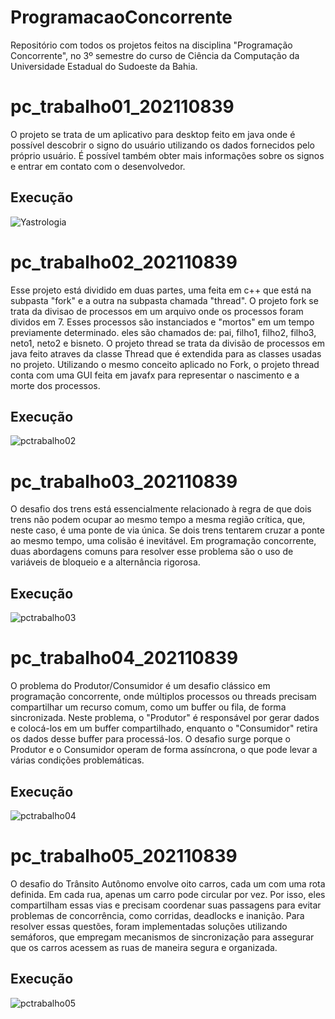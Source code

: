 # ProgramacaoConcorrente
Repositório com todos os projetos feitos na disciplina "Programação Concorrente", no 3º semestre do curso de Ciência da Computação da 
Universidade Estadual do Sudoeste da Bahia.

# pc_trabalho01_202110839

O projeto se trata de um aplicativo para desktop feito em java onde é possível descobrir o signo do usuário utilizando  os dados fornecidos
pelo próprio usuário. É possível também obter mais informações sobre os signos e entrar em contato com o desenvolvedor.

## Execução
![Yastrologia](https://github.com/user-attachments/assets/08f07c79-b141-4c36-b5e3-9eb1173655d3)

# pc_trabalho02_202110839

Esse projeto está dividido em duas partes, uma feita em c++ que está na subpasta "fork" e a outra na subpasta chamada "thread".
O projeto fork se trata da divisao de processos em um arquivo onde os processos foram dividos em 7. Esses processos são instanciados e "mortos"
em um tempo previamente determinado. eles são chamados de: pai, filho1, filho2, filho3, neto1, neto2 e bisneto.
O projeto thread se trata da divisão de processos em java feito atraves da classe Thread que é extendida para as classes usadas no projeto. Utilizando
o mesmo conceito aplicado no Fork, o projeto thread conta com uma GUI feita em javafx para representar o nascimento e a morte dos processos.

## Execução
![pctrabalho02](https://github.com/user-attachments/assets/de57d367-d534-42ff-bed3-1efae90f1f59)

# pc_trabalho03_202110839
O desafio dos trens está essencialmente relacionado à regra de que dois trens não podem ocupar ao mesmo tempo a mesma região crítica, que, neste caso, é
uma ponte de via única. Se dois trens tentarem cruzar a ponte ao mesmo tempo, uma colisão é inevitável. Em programação concorrente, duas abordagens comuns
para resolver esse problema são o uso de variáveis de bloqueio e a alternância rigorosa.

## Execução
![pctrabalho03](https://github.com/user-attachments/assets/325a648d-7701-4e83-ba98-917b1c347001)

# pc_trabalho04_202110839
O problema do Produtor/Consumidor é um desafio clássico em programação concorrente, onde múltiplos processos ou threads precisam compartilhar um recurso comum,
como um buffer ou fila, de forma sincronizada. Neste problema, o "Produtor" é responsável por gerar dados e colocá-los em um buffer compartilhado, enquanto o
"Consumidor" retira os dados desse buffer para processá-los. O desafio surge porque o Produtor e o Consumidor operam de forma assíncrona, o que pode levar a várias condições problemáticas.

## Execução
![pctrabalho04](https://github.com/user-attachments/assets/2c510188-87f3-4775-b0ae-d2d71f03967c)

# pc_trabalho05_202110839
O desafio do Trânsito Autônomo envolve oito carros, cada um com uma rota definida. Em cada rua, apenas um carro pode circular por vez. Por isso, eles compartilham
essas vias e precisam coordenar suas passagens para evitar problemas de concorrência, como corridas, deadlocks e inanição. Para resolver essas questões, foram
implementadas soluções utilizando semáforos, que empregam mecanismos de sincronização para assegurar que os carros acessem as ruas de maneira segura e organizada.

## Execução
![pctrabalho05](https://github.com/user-attachments/assets/1429a006-db61-49de-b50c-c4e527941fba)
